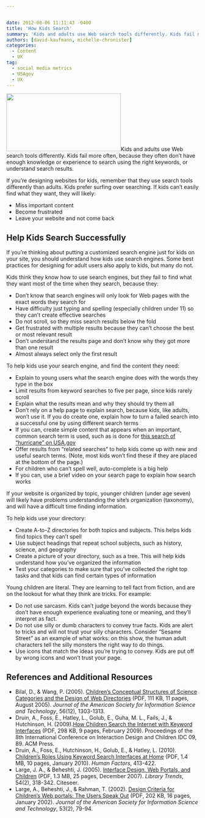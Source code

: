 ```yaml
---


date: 2012-08-06 11:11:43 -0400
title: 'How Kids Search'
summary: 'Kids and adults use Web search tools differently. Kids fail more often, because they often don&rsquo;t have enough knowledge or experience to search using the right keywords, or understand search results. If you&rsquo;re designing websites for kids, remember that they use search tools differently than adults. Kids prefer surfing over searching. If kids can&rsquo;t easily'
authors: [david-kaufmann, michelle-chronister]
categories:
  - Content
  - UX
tag:
  - social media metrics
  - USAgov
  - UX
---
```


[<img class="alignright size-full wp-image-108732" title="Two children sitting at laptops at a table in a community center." src="https://s3.amazonaws.com/sitesusa/wp-content/uploads/sites/212/2014/01/Community-Center-Kids-Computers-Google-Creative-Commons-300x151.jpg" alt="" width="300" height="151" />](https://s3.amazonaws.com/sitesusa/wp-content/uploads/sites/212/2014/01/Community-Center-Kids-Computers-Google-Creative-Commons-300x151.jpg)Kids and adults use Web search tools differently. Kids fail more often, because they often don’t have enough knowledge or experience to search using the right keywords, or understand search results.
  
If you’re designing websites for kids, remember that they use search tools differently than adults. Kids prefer surfing over searching. If kids can’t easily find what they want, they will likely:

  * Miss important content
  * Become frustrated
  * Leave your website and not come back

## Help Kids Search Successfully

If you’re thinking about putting a customized search engine just for kids on your site, you should understand how kids use search engines. Some best practices for designing for adult users also apply to kids, but many do not.

Kids think they know how to use search engines, but they fail to find what they want most of the time when they search, because they:

  * Don’t know that search engines will only look for Web pages with the exact words they search for
  * Have difficulty just typing and spelling (especially children under 11) so they can’t create effective searches
  * Do not scroll, so they miss search results below the fold
  * Get frustrated with multiple results because they can’t choose the best or most relevant result
  * Don’t understand the results page and don’t know why they got more than one result
  * Almost always select only the first result

To help kids use your search engine, and find the content they need:

  * Explain to young users what the search engine does with the words they type in the box
  * Limit results from keyword searches to five per page, since kids rarely scroll
  * Explain what the results mean and why they should try them all
  * Don’t rely on a help page to explain search, because kids, like adults, won’t use it. If you do create one, explain how to turn a failed search into a successful one by using different search terms
  * If you can, create simple content that appears when an important, common search term is used, such as is done for [this search of “hurricane” on USA.gov](http://search.usa.gov/search?utf8=%E2%9C%93&sc=0&query=hurricane&m=false&affiliate=usagov&filter=moderate&commit=Search)
  * Offer results from “related searches” to help kids come up with new and useful search terms. (Note, most kids won’t find these if they are placed at the bottom of the page.)
  * For children who can’t spell well, auto-complete is a big help
  * If you can, use a brief video on your search page to explain how search works

If your website is organized by topic, younger children (under age seven) will likely have problems understanding the site’s  organization (taxonomy), and will have a difficult time finding information.

To help kids use your directory:

  * Create A-to-Z directories for both topics and subjects. This helps kids find topics they can’t spell
  * Use subject headings that repeat school subjects, such as history, science, and geography
  * Create a picture of your directory, such as a tree. This will help kids understand how you&#8217;ve organized the information
  * Test your categories to make sure that you&#8217;ve collected the right top tasks and that kids can find certain types of information

Young children are literal. They are learning to tell fact from fiction, and are on the lookout for what they think are tricks. For example:

  * Do not use sarcasm. Kids can’t judge beyond the words because they don’t have enough experience evaluating tone or meaning, and they’ll interpret as fact.
  * Do not use silly or dumb characters to convey true facts. Kids are alert to tricks and will not trust your silly characters. Consider “Sesame Street” as an example of what works: on this show, the human adult characters tell the silly monsters the right way to do things.
  * Use icons that match the ideas you’re trying to convey. Kids are put off by wrong icons and won’t trust your page.

## References and Additional Resources

  * Bilal, D., & Wang, P. (2005). [Childrenʼs Conceptual Structures of Science Categories and the Design of Web Directories](http://ithreads.pbworks.com/f/concepts.pdf) (PDF, 111 KB, 11 pages, August 2005). _Journal of the American Society for Information Science and Technology_, 56(12), 1303-1313.
  * Druin, A., Foss, E., Hatley, L., Golub, E., Guha, M. L., Fails, J., & Hutchinson, H. (2009).[How Children Search the Internet with Keyword Interfaces](http://hcil.cs.umd.edu/trs/2009-04/2009-04.pdf) (PDF, 298 KB, 9 pages, February 2009). Proceedings of the 8th International Conference on Interaction Design and Children IDC 09, 89. ACM Press.
  * Druin, A., Foss, E., Hutchinson, H., Golub, E., & Hatley, L. (2010). [Children’s  Roles Using Keyword Search Interfaces at Home](http://dmrussell.net/CHI2010/docs/p413.pdf) (PDF, 1.4 MB, 10 pages, January 2010). _Human Factors_, 413-422.
  * Large, J. A., & Beheshti, J. (2005). [Interface Design, Web Portals, and Children](http://www.ideals.illinois.edu/handle/2142/3478) (PDF, 1.3 MB, 25 pages, December 2007). _Library Trends_, 54(2), 318-342. Citeseer.
  * Large, A., Beheshti, J., & Rahman, T. (2002). [Design Criteria for Childrenʼs Web portals: The Users Speak Out](https://www.ischool.utexas.edu/~i385q/spring2005/readings/Large_Beheshti-2002-Design.pdf) (PDF, 202 KB, 16 pages, January 2002). _Journal of the American Society for Information Science and Technology_, 53(2), 79-94.